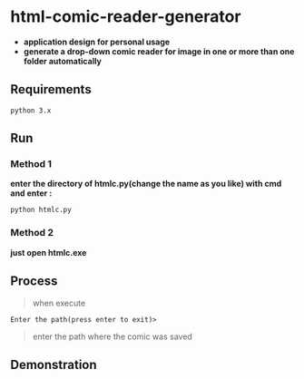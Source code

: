 # html-comic-reader-generator
  - **application design for personal usage**<br>
  - **generate a drop-down comic reader for image in one or more than one folder automatically**

## Requirements
    python 3.x
    
## Run
### Method 1
   **enter the directory of htmlc.py(change the name as you like) with cmd and enter :**

    python htmlc.py
    
### Method 2
  **just open htmlc.exe**
  
## Process

>when execute

    Enter the path(press enter to exit)>
    
>enter the path where the comic was saved
 
 
 
 ## Demonstration
